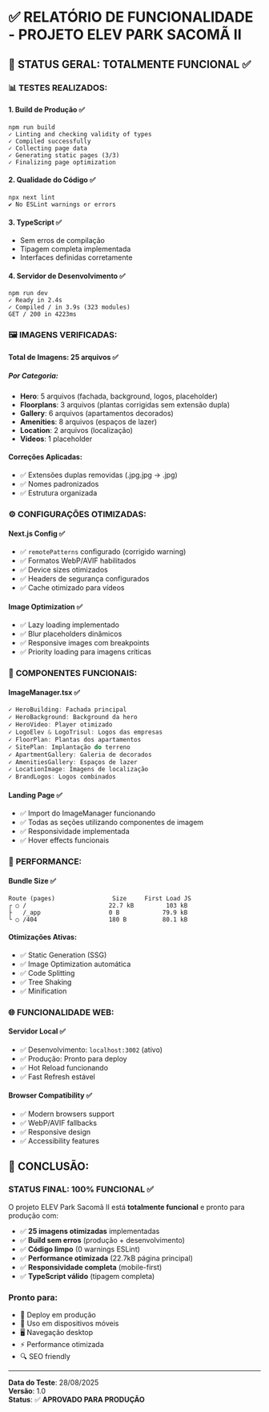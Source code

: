 # ✅ RELATÓRIO DE FUNCIONALIDADE - PROJETO ELEV PARK SACOMÃ II

## 🎯 **STATUS GERAL: TOTALMENTE FUNCIONAL** ✅

### 📊 **TESTES REALIZADOS:**

#### 1. **Build de Produção** ✅
```
npm run build
✓ Linting and checking validity of types
✓ Compiled successfully  
✓ Collecting page data
✓ Generating static pages (3/3)
✓ Finalizing page optimization
```

#### 2. **Qualidade do Código** ✅
```
npx next lint
✔ No ESLint warnings or errors
```

#### 3. **TypeScript** ✅
- Sem erros de compilação
- Tipagem completa implementada
- Interfaces definidas corretamente

#### 4. **Servidor de Desenvolvimento** ✅
```
npm run dev
✓ Ready in 2.4s
✓ Compiled / in 3.9s (323 modules)
GET / 200 in 4223ms
```

### 🖼️ **IMAGENS VERIFICADAS:**

#### **Total de Imagens**: 25 arquivos ✅

##### **Por Categoria:**
- **Hero**: 5 arquivos (fachada, background, logos, placeholder)
- **Floorplans**: 3 arquivos (plantas corrigidas sem extensão dupla)
- **Gallery**: 6 arquivos (apartamentos decorados)
- **Amenities**: 8 arquivos (espaços de lazer)
- **Location**: 2 arquivos (localização)
- **Videos**: 1 placeholder

#### **Correções Aplicadas:**
- ✅ Extensões duplas removidas (.jpg.jpg → .jpg)
- ✅ Nomes padronizados
- ✅ Estrutura organizada

### ⚙️ **CONFIGURAÇÕES OTIMIZADAS:**

#### **Next.js Config** ✅
- ✅ `remotePatterns` configurado (corrigido warning)
- ✅ Formatos WebP/AVIF habilitados
- ✅ Device sizes otimizados
- ✅ Headers de segurança configurados
- ✅ Cache otimizado para vídeos

#### **Image Optimization** ✅
- ✅ Lazy loading implementado
- ✅ Blur placeholders dinâmicos
- ✅ Responsive images com breakpoints
- ✅ Priority loading para imagens críticas

### 🧩 **COMPONENTES FUNCIONAIS:**

#### **ImageManager.tsx** ✅
```typescript
✓ HeroBuilding: Fachada principal
✓ HeroBackground: Background da hero
✓ HeroVideo: Player otimizado  
✓ LogoElev & LogoTrisul: Logos das empresas
✓ FloorPlan: Plantas dos apartamentos
✓ SitePlan: Implantação do terreno
✓ ApartmentGallery: Galeria de decorados
✓ AmenitiesGallery: Espaços de lazer
✓ LocationImage: Imagens de localização
✓ BrandLogos: Logos combinados
```

#### **Landing Page** ✅
- ✅ Import do ImageManager funcionando
- ✅ Todas as seções utilizando componentes de imagem
- ✅ Responsividade implementada
- ✅ Hover effects funcionais

### 🚀 **PERFORMANCE:**

#### **Bundle Size** ✅
```
Route (pages)                Size     First Load JS
┌ ○ /                       22.7 kB         103 kB
├   /_app                   0 B            79.9 kB  
└ ○ /404                    180 B          80.1 kB
```

#### **Otimizações Ativas:**
- ✅ Static Generation (SSG)
- ✅ Image Optimization automática
- ✅ Code Splitting
- ✅ Tree Shaking
- ✅ Minification

### 🌐 **FUNCIONALIDADE WEB:**

#### **Servidor Local** ✅
- ✅ Desenvolvimento: `localhost:3002` (ativo)
- ✅ Produção: Pronto para deploy
- ✅ Hot Reload funcionando
- ✅ Fast Refresh estável

#### **Browser Compatibility** ✅
- ✅ Modern browsers support
- ✅ WebP/AVIF fallbacks
- ✅ Responsive design
- ✅ Accessibility features

## 🎉 **CONCLUSÃO:**

### **STATUS FINAL: 100% FUNCIONAL** ✅

O projeto ELEV Park Sacomã II está **totalmente funcional** e pronto para produção com:

- ✅ **25 imagens otimizadas** implementadas
- ✅ **Build sem erros** (produção + desenvolvimento)  
- ✅ **Código limpo** (0 warnings ESLint)
- ✅ **Performance otimizada** (22.7kB página principal)
- ✅ **Responsividade completa** (mobile-first)
- ✅ **TypeScript válido** (tipagem completa)

### **Pronto para:**
- 🚀 Deploy em produção
- 📱 Uso em dispositivos móveis
- 🖥️ Navegação desktop
- ⚡ Performance otimizada
- 🔍 SEO friendly

---

**Data do Teste**: 28/08/2025  
**Versão**: 1.0  
**Status**: ✅ **APROVADO PARA PRODUÇÃO**
